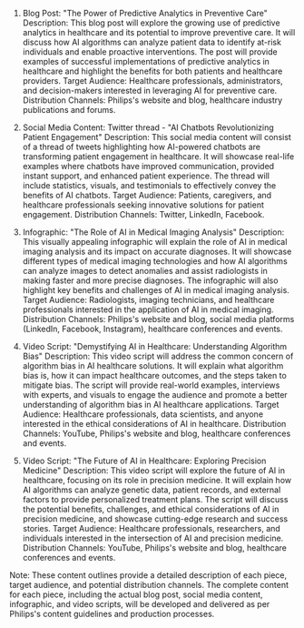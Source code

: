 1. Blog Post: "The Power of Predictive Analytics in Preventive Care"
Description: This blog post will explore the growing use of predictive analytics in healthcare and its potential to improve preventive care. It will discuss how AI algorithms can analyze patient data to identify at-risk individuals and enable proactive interventions. The post will provide examples of successful implementations of predictive analytics in healthcare and highlight the benefits for both patients and healthcare providers.
Target Audience: Healthcare professionals, administrators, and decision-makers interested in leveraging AI for preventive care.
Distribution Channels: Philips's website and blog, healthcare industry publications and forums.

2. Social Media Content: Twitter thread - "AI Chatbots Revolutionizing Patient Engagement"
Description: This social media content will consist of a thread of tweets highlighting how AI-powered chatbots are transforming patient engagement in healthcare. It will showcase real-life examples where chatbots have improved communication, provided instant support, and enhanced patient experience. The thread will include statistics, visuals, and testimonials to effectively convey the benefits of AI chatbots.
Target Audience: Patients, caregivers, and healthcare professionals seeking innovative solutions for patient engagement.
Distribution Channels: Twitter, LinkedIn, Facebook.

3. Infographic: "The Role of AI in Medical Imaging Analysis"
Description: This visually appealing infographic will explain the role of AI in medical imaging analysis and its impact on accurate diagnoses. It will showcase different types of medical imaging technologies and how AI algorithms can analyze images to detect anomalies and assist radiologists in making faster and more precise diagnoses. The infographic will also highlight key benefits and challenges of AI in medical imaging analysis.
Target Audience: Radiologists, imaging technicians, and healthcare professionals interested in the application of AI in medical imaging.
Distribution Channels: Philips's website and blog, social media platforms (LinkedIn, Facebook, Instagram), healthcare conferences and events.

4. Video Script: "Demystifying AI in Healthcare: Understanding Algorithm Bias"
Description: This video script will address the common concern of algorithm bias in AI healthcare solutions. It will explain what algorithm bias is, how it can impact healthcare outcomes, and the steps taken to mitigate bias. The script will provide real-world examples, interviews with experts, and visuals to engage the audience and promote a better understanding of algorithm bias in AI healthcare applications.
Target Audience: Healthcare professionals, data scientists, and anyone interested in the ethical considerations of AI in healthcare.
Distribution Channels: YouTube, Philips's website and blog, healthcare conferences and events.

5. Video Script: "The Future of AI in Healthcare: Exploring Precision Medicine"
Description: This video script will explore the future of AI in healthcare, focusing on its role in precision medicine. It will explain how AI algorithms can analyze genetic data, patient records, and external factors to provide personalized treatment plans. The script will discuss the potential benefits, challenges, and ethical considerations of AI in precision medicine, and showcase cutting-edge research and success stories.
Target Audience: Healthcare professionals, researchers, and individuals interested in the intersection of AI and precision medicine.
Distribution Channels: YouTube, Philips's website and blog, healthcare conferences and events.

Note: These content outlines provide a detailed description of each piece, target audience, and potential distribution channels. The complete content for each piece, including the actual blog post, social media content, infographic, and video scripts, will be developed and delivered as per Philips's content guidelines and production processes.